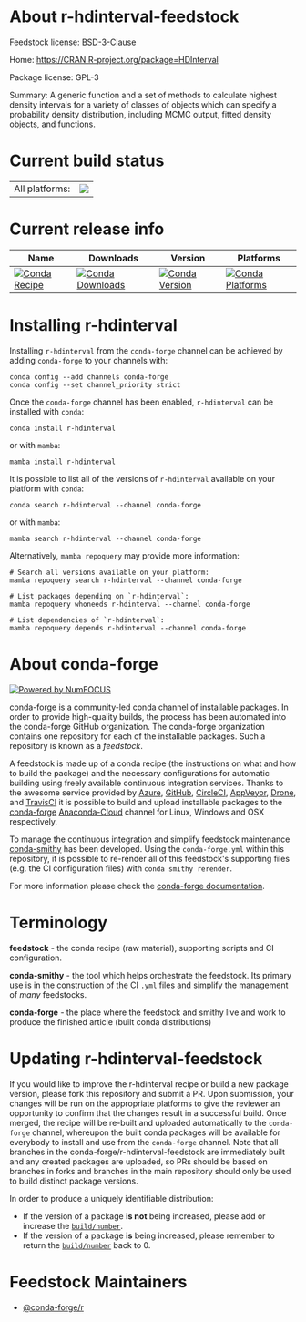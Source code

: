 About r-hdinterval-feedstock
============================

Feedstock license: [BSD-3-Clause](https://github.com/conda-forge/r-hdinterval-feedstock/blob/main/LICENSE.txt)

Home: https://CRAN.R-project.org/package=HDInterval

Package license: GPL-3

Summary: A generic function and a set of methods to calculate highest density intervals for a variety of classes of objects which can specify a probability density distribution, including MCMC output, fitted density objects, and functions.

Current build status
====================


<table><tr><td>All platforms:</td>
    <td>
      <a href="https://dev.azure.com/conda-forge/feedstock-builds/_build/latest?definitionId=1230&branchName=main">
        <img src="https://dev.azure.com/conda-forge/feedstock-builds/_apis/build/status/r-hdinterval-feedstock?branchName=main">
      </a>
    </td>
  </tr>
</table>

Current release info
====================

| Name | Downloads | Version | Platforms |
| --- | --- | --- | --- |
| [![Conda Recipe](https://img.shields.io/badge/recipe-r--hdinterval-green.svg)](https://anaconda.org/conda-forge/r-hdinterval) | [![Conda Downloads](https://img.shields.io/conda/dn/conda-forge/r-hdinterval.svg)](https://anaconda.org/conda-forge/r-hdinterval) | [![Conda Version](https://img.shields.io/conda/vn/conda-forge/r-hdinterval.svg)](https://anaconda.org/conda-forge/r-hdinterval) | [![Conda Platforms](https://img.shields.io/conda/pn/conda-forge/r-hdinterval.svg)](https://anaconda.org/conda-forge/r-hdinterval) |

Installing r-hdinterval
=======================

Installing `r-hdinterval` from the `conda-forge` channel can be achieved by adding `conda-forge` to your channels with:

```
conda config --add channels conda-forge
conda config --set channel_priority strict
```

Once the `conda-forge` channel has been enabled, `r-hdinterval` can be installed with `conda`:

```
conda install r-hdinterval
```

or with `mamba`:

```
mamba install r-hdinterval
```

It is possible to list all of the versions of `r-hdinterval` available on your platform with `conda`:

```
conda search r-hdinterval --channel conda-forge
```

or with `mamba`:

```
mamba search r-hdinterval --channel conda-forge
```

Alternatively, `mamba repoquery` may provide more information:

```
# Search all versions available on your platform:
mamba repoquery search r-hdinterval --channel conda-forge

# List packages depending on `r-hdinterval`:
mamba repoquery whoneeds r-hdinterval --channel conda-forge

# List dependencies of `r-hdinterval`:
mamba repoquery depends r-hdinterval --channel conda-forge
```


About conda-forge
=================

[![Powered by
NumFOCUS](https://img.shields.io/badge/powered%20by-NumFOCUS-orange.svg?style=flat&colorA=E1523D&colorB=007D8A)](https://numfocus.org)

conda-forge is a community-led conda channel of installable packages.
In order to provide high-quality builds, the process has been automated into the
conda-forge GitHub organization. The conda-forge organization contains one repository
for each of the installable packages. Such a repository is known as a *feedstock*.

A feedstock is made up of a conda recipe (the instructions on what and how to build
the package) and the necessary configurations for automatic building using freely
available continuous integration services. Thanks to the awesome service provided by
[Azure](https://azure.microsoft.com/en-us/services/devops/), [GitHub](https://github.com/),
[CircleCI](https://circleci.com/), [AppVeyor](https://www.appveyor.com/),
[Drone](https://cloud.drone.io/welcome), and [TravisCI](https://travis-ci.com/)
it is possible to build and upload installable packages to the
[conda-forge](https://anaconda.org/conda-forge) [Anaconda-Cloud](https://anaconda.org/)
channel for Linux, Windows and OSX respectively.

To manage the continuous integration and simplify feedstock maintenance
[conda-smithy](https://github.com/conda-forge/conda-smithy) has been developed.
Using the ``conda-forge.yml`` within this repository, it is possible to re-render all of
this feedstock's supporting files (e.g. the CI configuration files) with ``conda smithy rerender``.

For more information please check the [conda-forge documentation](https://conda-forge.org/docs/).

Terminology
===========

**feedstock** - the conda recipe (raw material), supporting scripts and CI configuration.

**conda-smithy** - the tool which helps orchestrate the feedstock.
                   Its primary use is in the construction of the CI ``.yml`` files
                   and simplify the management of *many* feedstocks.

**conda-forge** - the place where the feedstock and smithy live and work to
                  produce the finished article (built conda distributions)


Updating r-hdinterval-feedstock
===============================

If you would like to improve the r-hdinterval recipe or build a new
package version, please fork this repository and submit a PR. Upon submission,
your changes will be run on the appropriate platforms to give the reviewer an
opportunity to confirm that the changes result in a successful build. Once
merged, the recipe will be re-built and uploaded automatically to the
`conda-forge` channel, whereupon the built conda packages will be available for
everybody to install and use from the `conda-forge` channel.
Note that all branches in the conda-forge/r-hdinterval-feedstock are
immediately built and any created packages are uploaded, so PRs should be based
on branches in forks and branches in the main repository should only be used to
build distinct package versions.

In order to produce a uniquely identifiable distribution:
 * If the version of a package **is not** being increased, please add or increase
   the [``build/number``](https://docs.conda.io/projects/conda-build/en/latest/resources/define-metadata.html#build-number-and-string).
 * If the version of a package **is** being increased, please remember to return
   the [``build/number``](https://docs.conda.io/projects/conda-build/en/latest/resources/define-metadata.html#build-number-and-string)
   back to 0.

Feedstock Maintainers
=====================

* [@conda-forge/r](https://github.com/conda-forge/r/)

